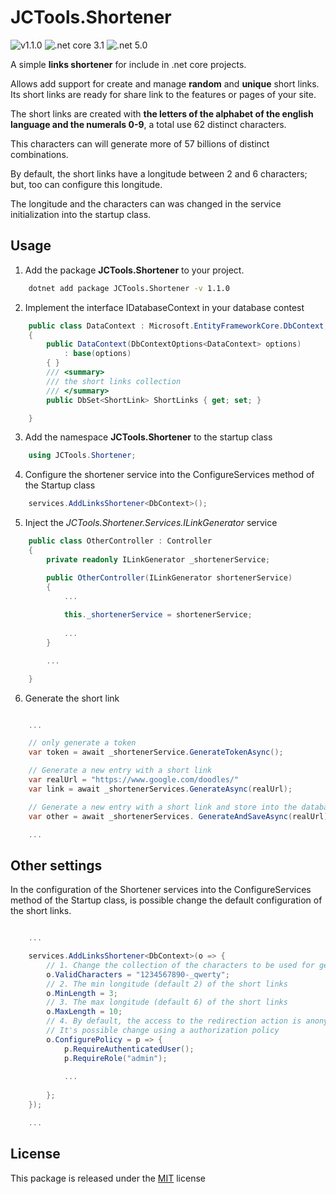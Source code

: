 # JCTools.Shortener
![v1.1.0](https://img.shields.io/badge/nuget-v1.1.0-blue)
![.net core 3.1](https://img.shields.io/badge/.net%20core-v3.1-green)
![.net 5.0](https://img.shields.io/badge/.net%20-v5.0-green)

A simple **links shortener** for include in .net core projects.

Allows add support for create and manage **random** and **unique** short links. Its short links are ready for share link to the features or pages of your site.

The short links are created with **the letters of the alphabet of the english language and the numerals 0-9**, a total use 62 distinct characters.

This characters can will generate more of 57 billions of distinct combinations.

By default, the short links have a longitude between 2 and 6 characters; but, too can configure this longitude.

The longitude and the characters can was changed in the service initialization into the startup class.

## Usage

1. Add the package **JCTools.Shortener** to your project.

``` bash
    dotnet add package JCTools.Shortener -v 1.1.0
```

2. Implement the interface IDatabaseContext in your database contest

``` csharp
    public class DataContext : Microsoft.EntityFrameworkCore.DbContext, JCTools.Shortener.Settings.IDatabaseContext
    {
        public DataContext(DbContextOptions<DataContext> options)
            : base(options)
        { }
        /// <summary>
        /// the short links collection
        /// </summary>
        public DbSet<ShortLink> ShortLinks { get; set; }

    }
```

3. Add the namespace **JCTools.Shortener** to the startup class

``` csharp
    using JCTools.Shortener;
```

4. Configure the shortener service into the ConfigureServices method of the Startup class  

``` csharp
    services.AddLinksShortener<DbContext>();
```

5. Inject the *JCTools.Shortener.Services.ILinkGenerator* service

``` csharp
    public class OtherController : Controller
    {
        private readonly ILinkGenerator _shortenerService;

        public OtherController(ILinkGenerator shortenerService)
        {
            ...
    
            this._shortenerService = shortenerService;
    
            ...
        }

        ...

    }
```

6. Generate the short link

``` csharp

    ...

    // only generate a token
    var token = await _shortenerService.GenerateTokenAsync();

    // Generate a new entry with a short link
    var realUrl = "https://www.google.com/doodles/"
    var link = await _shortenerServices.GenerateAsync(realUrl);

    // Generate a new entry with a short link and store into the database
    var other = await _shortenerServices. GenerateAndSaveAsync(realUrl); 

    ...

```    

    

## Other settings

In the configuration of the Shortener services into the ConfigureServices method of the Startup class, is possible change the default configuration of the short links.

``` csharp

    ...

    services.AddLinksShortener<DbContext>(o => {
        // 1. Change the collection of the characters to be used for generate the short links
        o.ValidCharacters = "1234567890-_qwerty";
        // 2. The min longitude (default 2) of the short links
        o.MinLength = 3; 
        // 3. The max longitude (default 6) of the short links
        o.MaxLength = 10;
        // 4. By default, the access to the redirection action is anonymous
        // It's possible change using a authorization policy  
        o.ConfigurePolicy = p => {
            p.RequireAuthenticatedUser();
            p.RequireRole("admin");
            
            ...
        
        };
    });

    ...
```

## License

This package is released under the [MIT](https://github.com/jeancarlo13/JCTools.Shortener/blob/master/LICENSE) license

